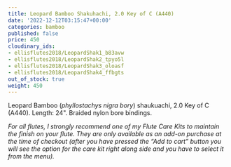 ```yaml
---
title: Leopard Bamboo Shakuhachi, 2.0 Key of C (A440)
date: '2022-12-12T03:15:47+00:00'
categories: bamboo
published: false
price: 450
cloudinary_ids:
- ellisflutes2018/LeopardShak1_b83avw
- ellisflutes2018/LeopardShak2_tpyo5l
- ellisflutes2018/LeopardShak3_oloasf
- ellisflutes2018/LeopardShak4_ffbgts
out_of_stock: true
weight: 450
---
```


Leopard Bamboo (*phyllostachys nigra bory*) shaukuachi, 2.0 Key of C (A440).  Length: 24".  Braided nylon bore bindings.


*For all flutes, I strongly recommend one of my Flute Care Kits to maintain the finish on your flute. They are only available as an add-on purchase at the time of checkout (after you have pressed the “Add to cart” button you will see the option for the care kit right along side and you have to select it from the menu).*